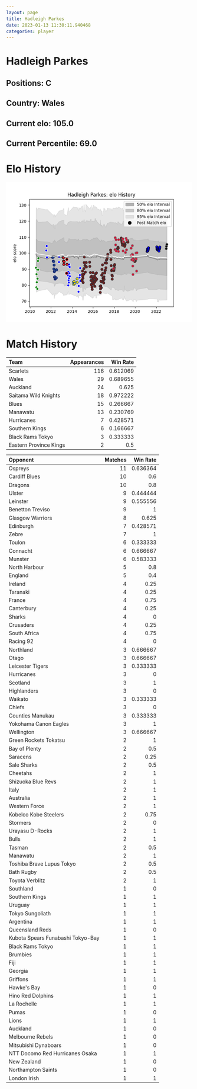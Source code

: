 ```yaml
---  
layout: page  
title: Hadleigh Parkes  
date: 2023-01-13 11:30:11.940468  
categories: player  
---
```

# Hadleigh Parkes

## Positions: C

## Country: Wales

## Current elo: 105.0

## Current Percentile: 69.0

# Elo History


![elo history](history_HadleighParkes.png)
# Match History


| Team                   |   Appearances |   Win Rate |
|:-----------------------|--------------:|-----------:|
| Scarlets               |           116 |   0.612069 |
| Wales                  |            29 |   0.689655 |
| Auckland               |            24 |   0.625    |
| Saitama Wild Knights   |            18 |   0.972222 |
| Blues                  |            15 |   0.266667 |
| Manawatu               |            13 |   0.230769 |
| Hurricanes             |             7 |   0.428571 |
| Southern Kings         |             6 |   0.166667 |
| Black Rams Tokyo       |             3 |   0.333333 |
| Eastern Province Kings |             2 |   0.5      |

| Opponent                          |   Matches |   Win Rate |
|:----------------------------------|----------:|-----------:|
| Ospreys                           |        11 |   0.636364 |
| Cardiff Blues                     |        10 |   0.6      |
| Dragons                           |        10 |   0.8      |
| Ulster                            |         9 |   0.444444 |
| Leinster                          |         9 |   0.555556 |
| Benetton Treviso                  |         9 |   1        |
| Glasgow Warriors                  |         8 |   0.625    |
| Edinburgh                         |         7 |   0.428571 |
| Zebre                             |         7 |   1        |
| Toulon                            |         6 |   0.333333 |
| Connacht                          |         6 |   0.666667 |
| Munster                           |         6 |   0.583333 |
| North Harbour                     |         5 |   0.8      |
| England                           |         5 |   0.4      |
| Ireland                           |         4 |   0.25     |
| Taranaki                          |         4 |   0.25     |
| France                            |         4 |   0.75     |
| Canterbury                        |         4 |   0.25     |
| Sharks                            |         4 |   0        |
| Crusaders                         |         4 |   0.25     |
| South Africa                      |         4 |   0.75     |
| Racing 92                         |         4 |   0        |
| Northland                         |         3 |   0.666667 |
| Otago                             |         3 |   0.666667 |
| Leicester Tigers                  |         3 |   0.333333 |
| Hurricanes                        |         3 |   0        |
| Scotland                          |         3 |   1        |
| Highlanders                       |         3 |   0        |
| Waikato                           |         3 |   0.333333 |
| Chiefs                            |         3 |   0        |
| Counties Manukau                  |         3 |   0.333333 |
| Yokohama Canon Eagles             |         3 |   1        |
| Wellington                        |         3 |   0.666667 |
| Green Rockets Tokatsu             |         2 |   1        |
| Bay of Plenty                     |         2 |   0.5      |
| Saracens                          |         2 |   0.25     |
| Sale Sharks                       |         2 |   0.5      |
| Cheetahs                          |         2 |   1        |
| Shizuoka Blue Revs                |         2 |   1        |
| Italy                             |         2 |   1        |
| Australia                         |         2 |   1        |
| Western Force                     |         2 |   1        |
| Kobelco Kobe Steelers             |         2 |   0.75     |
| Stormers                          |         2 |   0        |
| Urayasu D-Rocks                   |         2 |   1        |
| Bulls                             |         2 |   1        |
| Tasman                            |         2 |   0.5      |
| Manawatu                          |         2 |   1        |
| Toshiba Brave Lupus Tokyo         |         2 |   0.5      |
| Bath Rugby                        |         2 |   0.5      |
| Toyota Verblitz                   |         2 |   1        |
| Southland                         |         1 |   0        |
| Southern Kings                    |         1 |   1        |
| Uruguay                           |         1 |   1        |
| Tokyo Sungoliath                  |         1 |   1        |
| Argentina                         |         1 |   1        |
| Queensland Reds                   |         1 |   0        |
| Kubota Spears Funabashi Tokyo-Bay |         1 |   1        |
| Black Rams Tokyo                  |         1 |   1        |
| Brumbies                          |         1 |   1        |
| Fiji                              |         1 |   1        |
| Georgia                           |         1 |   1        |
| Griffons                          |         1 |   1        |
| Hawke's Bay                       |         1 |   0        |
| Hino Red Dolphins                 |         1 |   1        |
| La Rochelle                       |         1 |   1        |
| Pumas                             |         1 |   0        |
| Lions                             |         1 |   1        |
| Auckland                          |         1 |   0        |
| Melbourne Rebels                  |         1 |   0        |
| Mitsubishi Dynaboars              |         1 |   0        |
| NTT Docomo Red Hurricanes Osaka   |         1 |   1        |
| New Zealand                       |         1 |   0        |
| Northampton Saints                |         1 |   0        |
| London Irish                      |         1 |   1        |